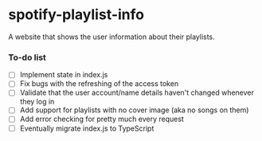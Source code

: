 # spotify-playlist-info
A website that shows the user information about their playlists.

### To-do list
- [ ] Implement state in index.js
- [ ] Fix bugs with the refreshing of the access token
- [ ] Validate that the user account/name details haven't changed whenever they log in
- [ ] Add support for playlists with no cover image (aka no songs on them)
- [ ] Add error checking for pretty much every request
- [ ] Eventually migrate index.js to TypeScript
